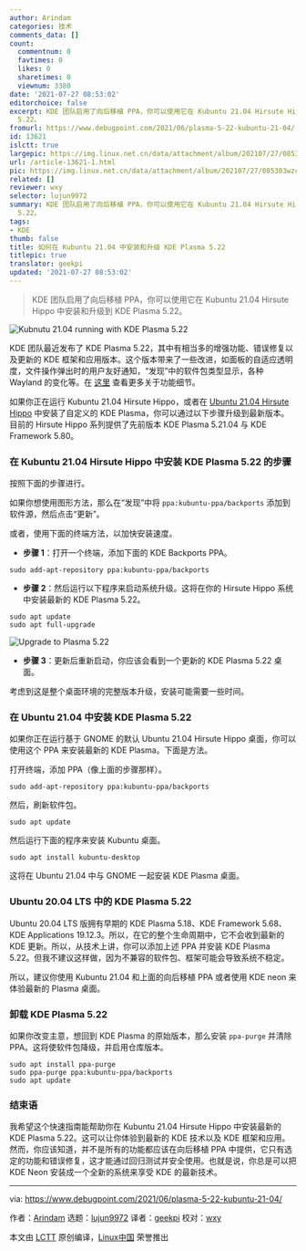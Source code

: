 ```yaml
---
author: Arindam
categories: 技术
comments_data: []
count:
  commentnum: 0
  favtimes: 0
  likes: 0
  sharetimes: 0
  viewnum: 3380
date: '2021-07-27 08:53:02'
editorchoice: false
excerpt: KDE 团队启用了向后移植 PPA，你可以使用它在 Kubuntu 21.04 Hirsute Hippo 中安装和升级到 KDE Plasma
  5.22。
fromurl: https://www.debugpoint.com/2021/06/plasma-5-22-kubuntu-21-04/
id: 13621
islctt: true
largepic: https://img.linux.net.cn/data/attachment/album/202107/27/085303wzciitvcsi9zut6u.jpg
url: /article-13621-1.html
pic: https://img.linux.net.cn/data/attachment/album/202107/27/085303wzciitvcsi9zut6u.jpg.thumb.jpg
related: []
reviewer: wxy
selector: lujun9972
summary: KDE 团队启用了向后移植 PPA，你可以使用它在 Kubuntu 21.04 Hirsute Hippo 中安装和升级到 KDE Plasma
  5.22。
tags:
- KDE
thumb: false
title: 如何在 Kubuntu 21.04 中安装和升级 KDE Plasma 5.22
titlepic: true
translator: geekpi
updated: '2021-07-27 08:53:02'
---
```



> 
> KDE 团队启用了向后移植 PPA，你可以使用它在 Kubuntu 21.04 Hirsute Hippo 中安装和升级到 KDE Plasma 5.22。
> 
> 
> 


![Kubnutu 21.04 running with KDE Plasma 5.22](https://img.linux.net.cn/data/attachment/album/202107/27/085303wzciitvcsi9zut6u.jpg)


KDE 团队最近发布了 KDE Plasma 5.22，其中有相当多的增强功能、错误修复以及更新的 KDE 框架和应用版本。这个版本带来了一些改进，如面板的自适应透明度，文件操作弹出时的用户友好通知，“发现”中的软件包类型显示，各种 Wayland 的变化等。在 [这里](https://www.debugpoint.com/2021/06/kde-plasma-5-22-release/) 查看更多关于功能细节。


如果你正在运行 Kubuntu 21.04 Hirsute Hippo，或者在 [Ubuntu 21.04 Hirsute Hippo](https://www.debugpoint.com/2021/04/ubuntu-21-04-hirsute-hippo-release/) 中安装了自定义的 KDE Plasma，你可以通过以下步骤升级到最新版本。目前的 Hirsute Hippo 系列提供了先前版本 KDE Plasma 5.21.04 与 KDE Framework 5.80。


### 在 Kubuntu 21.04 Hirsute Hippo 中安装 KDE Plasma 5.22 的步骤


按照下面的步骤进行。


如果你想使用图形方法，那么在“发现”中将 `ppa:kubuntu-ppa/backports` 添加到软件源，然后点击“更新”。


或者，使用下面的终端方法，以加快安装速度。


* **步骤 1**：打开一个终端，添加下面的 KDE Backports PPA。



```
sudo add-apt-repository ppa:kubuntu-ppa/backports

```
* **步骤 2**：然后运行以下程序来启动系统升级。这将在你的 Hirsute Hippo 系统中安装最新的 KDE Plasma 5.22。



```
sudo apt update
sudo apt full-upgrade

```

![Upgrade to Plasma 5.22](https://img.linux.net.cn/data/attachment/album/202107/27/085304ca1zkjkgjnlxkase.jpg)
* **步骤 3**：更新后重新启动，你应该会看到一个更新的 KDE Plasma 5.22 桌面。


考虑到这是整个桌面环境的完整版本升级，安装可能需要一些时间。


### 在 Ubuntu 21.04 中安装 KDE Plasma 5.22


如果你正在运行基于 GNOME 的默认 Ubuntu 21.04 Hirsute Hippo 桌面，你可以使用这个 PPA 来安装最新的 KDE Plasma。下面是方法。


打开终端，添加 PPA（像上面的步骤那样）。



```
sudo add-apt-repository ppa:kubuntu-ppa/backports

```

然后，刷新软件包。



```
sudo apt update

```

然后运行下面的程序来安装 Kubuntu 桌面。



```
sudo apt install kubuntu-desktop

```

这将在 Ubuntu 21.04 中与 GNOME 一起安装 KDE Plasma 桌面。


### Ubuntu 20.04 LTS 中的 KDE Plasma 5.22


Ubuntu 20.04 LTS 版拥有早期的 KDE Plasma 5.18、KDE Framework 5.68、KDE Applications 19.12.3。所以，在它的整个生命周期中，它不会收到最新的 KDE 更新。所以，从技术上讲，你可以添加上述 PPA 并安装 KDE Plasma 5.22。但我不建议这样做，因为不兼容的软件包、框架可能会导致系统不稳定。


所以，建议你使用 Kubuntu 21.04 和上面的向后移植 PPA 或者使用 KDE neon 来体验最新的 Plasma 桌面。


### 卸载 KDE Plasma 5.22


如果你改变主意，想回到 KDE Plasma 的原始版本，那么安装 `ppa-purge` 并清除 PPA。这将使软件包降级，并启用仓库版本。



```
sudo apt install ppa-purge
sudo ppa-purge ppa:kubuntu-ppa/backports
sudo apt update

```

### 结束语


我希望这个快速指南能帮助你在 Kubuntu 21.04 Hirsute Hippo 中安装最新的 KDE Plasma 5.22。这可以让你体验到最新的 KDE 技术以及 KDE 框架和应用。然而，你应该知道，并不是所有的功能都应该在向后移植 PPA 中提供，它只有选定的功能和错误修复，这才能通过回归测试并安全使用。也就是说，你总是可以把 KDE Neon 安装成一个全新的系统来享受 KDE 的最新技术。




---


via: <https://www.debugpoint.com/2021/06/plasma-5-22-kubuntu-21-04/>


作者：[Arindam](https://www.debugpoint.com/author/admin1/) 选题：[lujun9972](https://github.com/lujun9972) 译者：[geekpi](https://github.com/geekpi) 校对：[wxy](https://github.com/wxy)


本文由 [LCTT](https://github.com/LCTT/TranslateProject) 原创编译，[Linux中国](https://linux.cn/) 荣誉推出